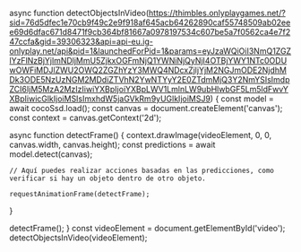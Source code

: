 <script src="https://cdn.jsdelivr.net/npm/@tensorflow/tfjs@3.12.0/dist/tf.min.js"></script>
<script src="https://cdn.jsdelivr.net/npm/@tensorflow-models/coco-ssd@3.12.0/dist/coco-ssd.min.js"></script>
async function detectObjectsInVideo(https://thimbles.onlyplaygames.net/?sid=76d5dfec1e70cb9f49c2e9f918af645acb64262890caf55748509ab02eee69d6dfac671d8471f9cb364bf81667a0978197534c607be5a7f0562ca4e7f247ccfa&gid=39306323&api=api-eu.ig-onlyplay.net/api&pid=1&launchedForPid=1&params=eyJzaWQiOiI3NmQ1ZGZlYzFlNzBjYjlmNDljMmU5ZjkxOGFmNjQ1YWNiNjQyNjI4OTBjYWY1NTc0ODUwOWFiMDJlZWU2OWQ2ZGZhYzY3MWQ4NDcxZjljYjM2NGJmODE2NjdhMDk3ODE5NzUzNGM2MDdiZTVhN2YwNTYyY2E0ZTdmMjQ3Y2NmYSIsImdpZCI6IjM5MzA2MzIzIiwiYXBpIjoiYXBpLWV1LmlnLW9ubHlwbGF5Lm5ldFwvYXBpIiwicGlkIjoiMSIsImxhdW5jaGVkRm9yUGlkIjoiMSJ9) {
  const model = await cocoSsd.load();
  const canvas = document.createElement('canvas');
  const context = canvas.getContext('2d');
  
  async function detectFrame() {
    context.drawImage(videoElement, 0, 0, canvas.width, canvas.height);
    const predictions = await model.detect(canvas);
    
    // Aquí puedes realizar acciones basadas en las predicciones, como verificar si hay un objeto dentro de otro objeto.
    
    requestAnimationFrame(detectFrame);
  }
  
  detectFrame();
}
const videoElement = document.getElementById('video');
detectObjectsInVideo(videoElement);

